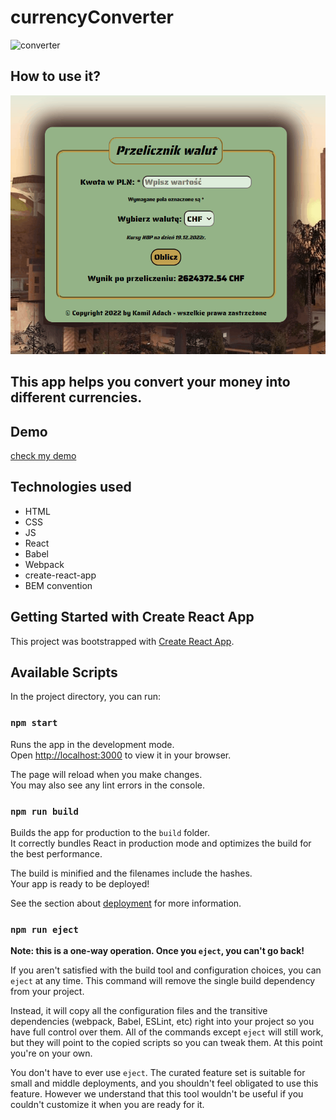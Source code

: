 # currencyConverter

<img src="https://camo.githubusercontent.com/85f1c3d99277d8be0a007011a7a6947ac4a71b86a590d0bbf94b68f496deee75/68747470733a2f2f63646e312e69636f6e66696e6465722e636f6d2f646174612f69636f6e732f66696e616e63652d766f6c2d342f34382f3136372d322d3531322e706e67" alt="converter" width="150"/>

## How to use it?

![gif](./usageDemo.gif)

## This app helps you convert your money into different currencies.

## Demo

[check my demo](https://adachkamil98.github.io/currencyConverter/)

## Technologies used

- HTML
- CSS
- JS
- React
- Babel
- Webpack
- create-react-app
- BEM convention

## Getting Started with Create React App

This project was bootstrapped with [Create React App](https://github.com/facebook/create-react-app).

## Available Scripts

In the project directory, you can run:

### `npm start`

Runs the app in the development mode.\
Open [http://localhost:3000](http://localhost:3000) to view it in your browser.

The page will reload when you make changes.\
You may also see any lint errors in the console.

### `npm run build`

Builds the app for production to the `build` folder.\
It correctly bundles React in production mode and optimizes the build for the best performance.

The build is minified and the filenames include the hashes.\
Your app is ready to be deployed!

See the section about [deployment](https://facebook.github.io/create-react-app/docs/deployment) for more information.

### `npm run eject`

**Note: this is a one-way operation. Once you `eject`, you can't go back!**

If you aren't satisfied with the build tool and configuration choices, you can `eject` at any time. This command will remove the single build dependency from your project.

Instead, it will copy all the configuration files and the transitive dependencies (webpack, Babel, ESLint, etc) right into your project so you have full control over them. All of the commands except `eject` will still work, but they will point to the copied scripts so you can tweak them. At this point you're on your own.

You don't have to ever use `eject`. The curated feature set is suitable for small and middle deployments, and you shouldn't feel obligated to use this feature. However we understand that this tool wouldn't be useful if you couldn't customize it when you are ready for it.